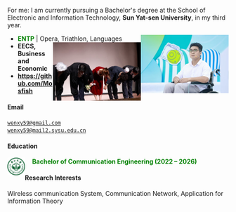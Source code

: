For me: I am currently pursuing a Bachelor's degree at the School of Electronic and Information Technology, **Sun Yat-sen University**, in my third year.
- **<span style="color: green;">ENTP</span>** \| Opera, Triathlon, Languages
<img src="./static/assets/img/onstage.png" align='Right' alt="1"  width=200/> <img src="./static/assets/img/stage.png"  alt="2" align='Right' width=200 />  <br>
- **EECS, Business and Economic**
- **https://github.com/Mosfish**
#### Email  
<code>wenxy59@gmail.com</code>  
<code>wenxy59@mail2.sysu.edu.cn</code>

#### Education  

<img src="./static/assets/img/sysu_logo.png" 
     alt="sysu" 
     align='left' width=40/>
**<span style="color: green;"> $~~~~$ Bachelor of Communication Engineering (2022 – 2026)</span>**  <br>

#### Research Interests  
Wireless communication System, Communication Network, Application for Information Theory